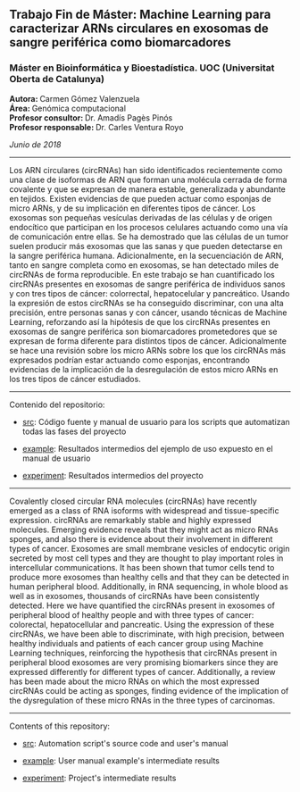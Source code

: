 <h2>Trabajo Fin de Máster: Machine Learning para caracterizar ARNs circulares en exosomas de sangre periférica como biomarcadores</h2>
<h3>Máster en Bioinformática y Bioestadística. UOC (Universitat Oberta de Catalunya)</h3>

<b>Autora: </b> Carmen Gómez Valenzuela     
<b>Área: </b> Genómica computacional     
<b>Profesor consultor: </b> Dr. Amadís Pagès Pinós    
<b>Profesor responsable: </b> Dr. Carles Ventura Royo     

<i>Junio de 2018</i>

<hr/>

Los ARN circulares (circRNAs) han sido identificados recientemente como una clase de isoformas de ARN que forman una molécula cerrada de forma covalente y que se expresan de manera estable, generalizada y abundante en tejidos. Existen evidencias de que pueden actuar como esponjas de micro ARNs, y de su implicación en diferentes tipos de cáncer. Los exosomas son pequeñas vesículas derivadas de las células y de origen endocítico que participan en los procesos celulares actuando como una vía de comunicación entre ellas. Se ha demostrado que las células de un tumor suelen producir más exosomas que las sanas y que pueden detectarse en la sangre periférica humana. Adicionalmente, en la secuenciación de ARN, tanto en sangre completa como en exosomas, se han detectado miles de circRNAs de forma reproducible. En este trabajo se han cuantificado los circRNAs presentes en exosomas de sangre periférica de individuos sanos y con tres tipos de cáncer: colorrectal, hepatocelular y pancreático. Usando la expresión de estos circRNAs se ha conseguido discriminar, con una alta precisión, entre personas sanas y con cáncer, usando técnicas de Machine Learning, reforzando así la hipótesis de que los circRNAs presentes en exosomas de sangre periférica son biomarcadores prometedores que se expresan de forma diferente para distintos tipos de cáncer. Adicionalmente se hace una revisión sobre los micro ARNs sobre los que los circRNAs más expresados podrían estar actuando como esponjas, encontrando evidencias de la implicación de la desregulación de estos micro ARNs en los tres tipos de cáncer estudiados.

<hr/>

Contenido del repositorio:              

- [src](https://github.com/carmengmz/circRNA/tree/master/src): Código fuente y manual de usuario para los scripts que automatizan todas las fases del proyecto    

- [example](https://github.com/carmengmz/circRNA/tree/master/example): Resultados intermedios del ejemplo de uso expuesto en el manual de usuario 
          
- [experiment](https://github.com/carmengmz/circRNA/tree/master/experiment/): Resultados intermedios del proyecto
          
<hr/>

Covalently closed circular RNA molecules (circRNAs) have recently emerged as a class of RNA isoforms with widespread and tissue-specific expression. circRNAs are remarkably stable and highly expressed molecules. Emerging evidence reveals that they might act as micro RNAs sponges, and also there is evidence about their involvement in different types of cancer. Exosomes are small membrane vesicles of endocytic origin secreted by most cell types and they are thought to play important roles in intercellular communications. It has been shown that tumor cells tend to produce more exosomes than healthy cells and that they can be detected in human peripheral blood. Additionally, in RNA sequencing, in whole blood as well as in exosomes, thousands of circRNAs have been consistently detected. Here we have quantified the circRNAs present in exosomes of peripheral blood of healthy people and with three types of cancer: colorectal, hepatocellular and pancreatic. Using the expression of these circRNAs, we have been able to discriminate, with high precision, between healthy individuals and patients of each cancer group using Machine Learning techniques, reinforcing the hypothesis that circRNAs present in peripheral blood exosomes are very promising biomarkers since they are expressed differently for different types of cancer. Additionally, a review has been made about the micro RNAs on which the most expressed circRNAs could be acting as sponges, finding evidence of the implication of the dysregulation of these micro RNAs in the three types of carcinomas.

<hr/>

Contents of this repository:              

- [src](https://github.com/carmengmz/circRNA/tree/master/src): Automation script's source code and user's manual 

- [example](https://github.com/carmengmz/circRNA/tree/master/example): User manual example's intermediate results
          
- [experiment](https://github.com/carmengmz/circRNA/tree/master/experiment/): Project's intermediate results
          
      

